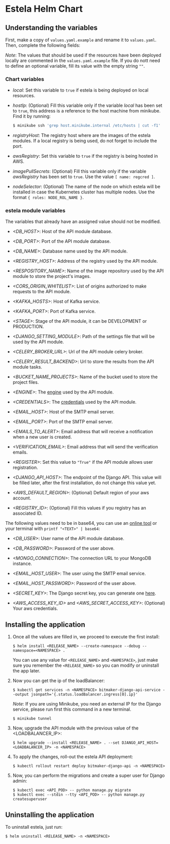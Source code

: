 # Estela Helm Chart

## Understanding the variables

First, make a copy of `values.yaml.example` and rename it to `values.yaml`.
Then, complete the following fields:

_Note_: The values that should be used if the resources have been deployed locally are
commented in the `values.yaml.example` file. If you do nott need to define an optional 
variable, fill its value with the empty string `""`.

### Chart variables

* _local_: Set this variable to `true` if estela is being deployed on local resources.

* _hostIp_: (Optional) Fill this variable only if the variable _local_ has been set to 
  `true`, this address is a reference to the host machine from minikube. Find it by running:
  ```bash
  $ minikube ssh 'grep host.minikube.internal /etc/hosts | cut -f1'
  ```

* _registryHost_: The registry host where are the images of the estela modules. If a local
  registry is being used, do not forget to include the port.
  
* _awsRegistry_: Set this variable to `true` if the registry is being hosted in AWS.

* _imagePullSecrets_: (Optional) Fill this variable only if the variable _awsRegistry_ 
  has been set to `true`. Use the value `[ name: regcred ]`.

* _nodeSelector_: (Optional) The name of the node on which estela will be installed in case
  the Kubernetes cluster has multiple nodes. Use the format `{ roles: NODE_ROL_NAME }`.

### estela module variables

The variables that already have an assigned value should not be modified.

* _<DB\_HOST>_: Host of the API module database.

* _<DB\_PORT>_: Port of the API module database.

* _<DB\_NAME>_: Database name used by the API module.

* _<REGISTRY\_HOST>_: Address of the registry used by the API module.

* _<RESPOSITORY\_NAME>_: Name of the image repository used by the API module to store
  the project's images.

* _<CORS\_ORIGIN\_WHITELIST>_: List of origins authorized to make requests to the API module.

* _<KAFKA\_HOSTS>_: Host of Kafka service.

* _<KAFKA\_PORT>_: Port of Kafka service.

* _\<STAGE\>_: Stage of the API module, it can be DEVELOPMENT or PRODUCTION.

* _<DJANGO\_SETTING\_MODULE>_: Path of the settings file that will be used by the API module.

* _<CELERY\_BROKER\_URL>_: Url of the API module celery broker.

* _<CELERY\_RESULT\_BACKEND>_: Url to store the results from the API module tasks.

* _<BUCKET\_NAME\_PROJECTS>_: Name of the bucket used to store the project files.

* _\<ENGINE\>_: The [engine]() used by the API module.

* _\<CREDENTIALS\>_: The [credentials]() used by the API module.

* _<EMAIL\_HOST>_: Host of the SMTP email server.

* _<EMAIL\_PORT>_: Port of the SMTP email server.

* _<EMAILS\_TO\_ALERT>_: Email address that will receive a notification when a new user 
  is created.

* _<VERIFICATION\_EMAIL>_: Email address that will send the verification emails.

* _\<REGISTER\>_: Set this value to `"True"` if the API module allows user registration.

* _<DJANGO\_API\_HOST>_: The endpoint of the Django API. This value will be filled later,
  after the first installation, do not change this value yet.

* _<AWS\_DEFAULT\_REGION>_: (Optional) Default region of your aws account.

* _<REGISTRY\_ID>_: (Optional) Fill this values if you registry has an associated ID.

The following values need to be in base64, you can use an
[online tool](https://www.base64encode.org/) or your terminal with
`printf "<TEXT>" | base64`:

* _<DB\_USER>_: User name of the API module database.

* _<DB\_PASSWORD>_: Password of the user above.

* _<MONGO\_CONNECTION>_: The connection URL to your MongoDB instance.

* _<EMAIL\_HOST\_USER>_: The user using the SMTP email service.

* _<EMAIL\_HOST\_PASSWORD>_: Password of the user above.

* _<SECRET\_KEY>_: The Django secret key, you can generate one [here](https://djecrety.ir/).

* _<AWS\_ACCESS\_KEY\_ID>_ and _<AWS\_SECRET\_ACCESS\_KEY>_: (Optional) Your aws credentials.

## Installing the application

1. Once all the values are filled in, we proceed to execute the first install:

   ```
   $ helm install <RELEASE_NAME> --create-namespace --debug --namespace=<NAMESPACE> .
   ```
   
   You can use any value for `<RELEASE_NAME>` and `<NAMESPACE>`, just make sure you remember 
   the `<RELEASE_NAME>` so you can modify or uninstall the app later.

2. Now you can get the ip of the loadBalancer:
   ```
   $ kubectl get services -n <NAMESPACE> bitmaker-django-api-service --output jsonpath='{.status.loadBalancer.ingress[0].ip}'
   ```
   
   _Note_: If you are using Minikube, you need an external IP for the Django service, please 
   run first this command in a new terminal.
   
   ```
   $ minikube tunnel
   ```

3. Now, upgrade the API module with the previous value of the <LOADBALANCER\_IP>:

   ```
   $ helm upgrade --install <RELEASE_NAME> . --set DJANGO_API_HOST=<LOADBALANCER_IP> -n <NAMESPACE>
   ```

4. To apply the changes, roll-out the estela API deployment:

   ```
   $ kubectl rollout restart deploy bitmaker-django-api -n <NAMESPACE>
   ```

5. Now, you can perform the migrations and create a super user for Django admin:

   ```
   $ kubectl exec <API_POD> -- python manage.py migrate
   $ kubectl exec --stdin --tty <API_POD> -- python manage.py createsuperuser
   ```

## Uninstalling the application

To uninstall estela, just run: 

```
$ helm uninstall <RELEASE_NAME> -n <NAMESPACE>
```

